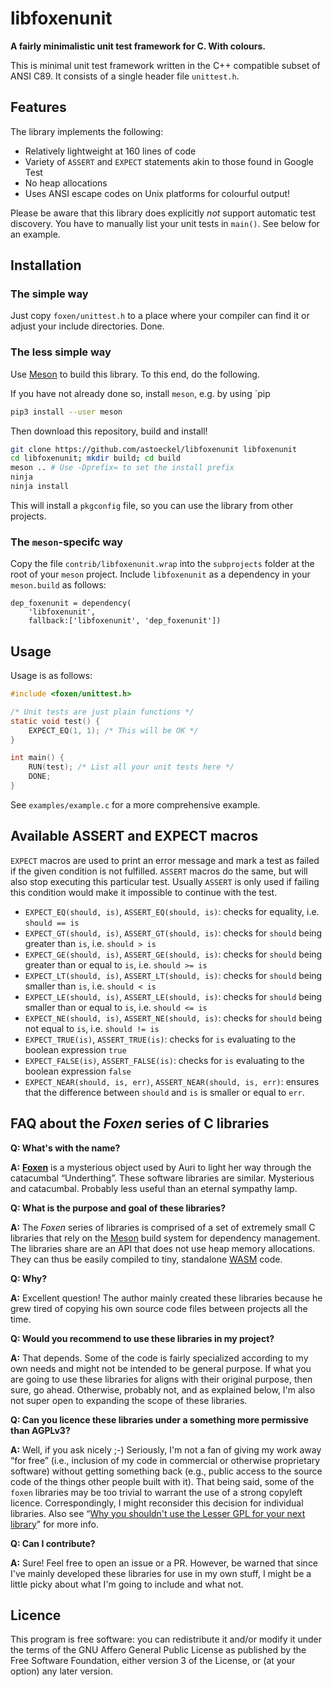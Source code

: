 # libfoxenunit
**A fairly minimalistic unit test framework for C. With colours.**

This is minimal unit test framework written in the C++ compatible subset of
ANSI C89. It consists of a single header file `unittest.h`.

## Features

The library implements the following:

* Relatively lightweight at 160 lines of code
* Variety of `ASSERT` and `EXPECT` statements akin to those found in Google Test
* No heap allocations
* Uses ANSI escape codes on Unix platforms for colourful output!

Please be aware that this library does explicitly *not* support automatic test discovery. You have to manually list your unit tests in `main()`. See below for an example.

## Installation

### The simple way
Just copy `foxen/unittest.h` to a place where your compiler can find it or adjust your include directories. Done.

### The less simple way
Use [Meson](https://mesonbuild.com/) to build this library. To this end, do the following.

If you have not already done so, install `meson`, e.g. by using `pip
```sh
pip3 install --user meson
```

Then download this repository, build and install!
```sh
git clone https://github.com/astoeckel/libfoxenunit libfoxenunit
cd libfoxenunit; mkdir build; cd build
meson .. # Use -Dprefix= to set the install prefix
ninja
ninja install
```

This will install a `pkgconfig` file, so you can use the library from other projects.

### The `meson`-specifc way

Copy the file `contrib/libfoxenunit.wrap` into the `subprojects` folder at the root of your `meson` project. Include `libfoxenunit` as a dependency in your `meson.build` as follows:
```meson
dep_foxenunit = dependency(
    'libfoxenunit',
    fallback:['libfoxenunit', 'dep_foxenunit'])
```

## Usage

Usage is as follows:

```C
#include <foxen/unittest.h>

/* Unit tests are just plain functions */
static void test() {
	EXPECT_EQ(1, 1); /* This will be OK */
}

int main() {
	RUN(test); /* List all your unit tests here */
	DONE;
}

```

See `examples/example.c` for a more comprehensive example.

## Available ASSERT and EXPECT macros

`EXPECT` macros are used to print an error message and mark a test as failed if the given condition is not fulfilled. `ASSERT` macros do the same, but will also stop executing this particular test. Usually `ASSERT` is only used if failing this condition would make it impossible to continue with the test.

* `EXPECT_EQ(should, is)`, `ASSERT_EQ(should, is)`: checks for equality, i.e. `should == is`
* `EXPECT_GT(should, is)`, `ASSERT_GT(should, is)`: checks for `should` being greater than `is`, i.e. `should > is`
* `EXPECT_GE(should, is)`, `ASSERT_GE(should, is)`: checks for `should` being greater than or equal to `is`, i.e. `should >= is`
* `EXPECT_LT(should, is)`, `ASSERT_LT(should, is)`: checks for `should` being smaller than `is`, i.e. `should < is`
* `EXPECT_LE(should, is)`, `ASSERT_LE(should, is)`: checks for `should` being smaller than or equal to `is`, i.e. `should <= is`
* `EXPECT_NE(should, is)`, `ASSERT_NE(should, is)`: checks for `should` being not equal to `is`, i.e. `should != is`
* `EXPECT_TRUE(is)`, `ASSERT_TRUE(is)`: checks for `is` evaluating to the boolean expression `true`
* `EXPECT_FALSE(is)`, `ASSERT_FALSE(is)`: checks for `is` evaluating to the boolean expression `false`
* `EXPECT_NEAR(should, is, err)`, `ASSERT_NEAR(should, is, err)`: ensures that the difference between `should` and `is` is smaller or equal to `err`.

## FAQ about the *Foxen* series of C libraries

**Q: What's with the name?**

**A:** [**Foxen**](http://kingkiller.wikia.com/wiki/Foxen) is a mysterious object used by Auri to light her way through the catacumbal “Underthing”. These software libraries are similar. Mysterious and catacumbal. Probably less useful than an eternal sympathy lamp.

**Q: What is the purpose and goal of these libraries?**

**A:** The *Foxen* series of libraries is comprised of a set of extremely small C libraries that rely on the [Meson](https://mesonbuild.com/) build system for dependency management. The libraries share are an API that does not use heap memory allocations. They can thus be easily compiled to tiny, standalone [WASM](https://webassembly.org/) code.

**Q: Why?**

**A:** Excellent question! The author mainly created these libraries because he grew tired of copying his own source code files between projects all the time.

**Q: Would you recommend to use these libraries in my project?**

**A:** That depends. Some of the code is fairly specialized according to my own needs and might not be intended to be general purpose. If what you are going to use these libraries for aligns with their original purpose, then sure, go ahead. Otherwise, probably not, and as explained below, I'm also not super open to expanding the scope of these libraries.

**Q: Can you licence these libraries under a something more permissive than AGPLv3?**

**A:** Well, if you ask nicely ;-) Seriously, I'm not a fan of giving my work away “for free” (i.e., inclusion of my code in commercial or otherwise proprietary software) without getting something back (e.g., public access to the source code of the things other people built with it). That being said, some of the `foxen` libraries may be too trivial to warrant the use of a strong copyleft licence. Correspondingly, I might reconsider this decision for individual libraries. Also see “[Why you shouldn't use the Lesser GPL for your next library](https://www.gnu.org/licenses/why-not-lgpl.en.html)” for more info.

**Q: Can I contribute?**

**A:** Sure! Feel free to open an issue or a PR. However, be warned that since I've mainly developed these libraries for use in my own stuff, I might be a little picky about what I'm going to include and what not.

## Licence

This program is free software: you can redistribute it and/or modify
it under the terms of the GNU Affero General Public License as
published by the Free Software Foundation, either version 3 of the
License, or (at your option) any later version.
